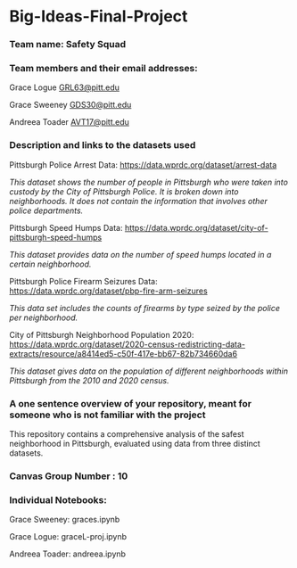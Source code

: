 # Big-Ideas-Final-Project
### Team name: Safety Squad

### Team members and their email addresses:

Grace Logue GRL63@pitt.edu

Grace Sweeney GDS30@pitt.edu

Andreea Toader  AVT17@pitt.edu

### Description and links to the datasets used

Pittsburgh Police Arrest Data: https://data.wprdc.org/dataset/arrest-data

*This dataset shows the number of people in Pittsburgh who were taken into custody by the City of Pittsburgh Police. It is broken down into neighborhoods. It does not contain the information that involves other police departments.*


Pittsburgh Speed Humps Data: https://data.wprdc.org/dataset/city-of-pittsburgh-speed-humps

*This dataset provides data on the number of speed humps located in a certain neighborhood.*


Pittsburgh Police Firearm Seizures Data: https://data.wprdc.org/dataset/pbp-fire-arm-seizures

*This data set includes the counts of firearms by type seized by the police per neighborhood.*

City of Pittsburgh Neighborhood Population 2020: https://data.wprdc.org/dataset/2020-census-redistricting-data-extracts/resource/a8414ed5-c50f-417e-bb67-82b734660da6

*This dataset gives data on the population of different neighborhoods within Pittsburgh from the 2010 and 2020 census.*


### A one sentence overview of your repository, meant for someone who is not familiar with the project

This repository contains a comprehensive analysis of the safest neighborhood in Pittsburgh, evaluated using data from three distinct datasets.

### Canvas Group Number : 10 

### Individual Notebooks:

Grace Sweeney: graces.ipynb

Grace Logue: graceL-proj.ipynb

Andreea Toader: andreea.ipynb

